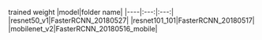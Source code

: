 trained weight
|model|folder name|
|----|:---:|:---:|
|resnet50_v1|FasterRCNN_20180527|
|resnet101_101|FasterRCNN_20180517|
|mobilenet_v2|FasterRCNN_20180516_mobile|